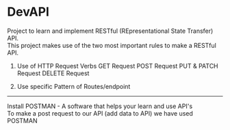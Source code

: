 # DevAPI
Project to learn and implement RESTful (REpresentational State Transfer) API.<br>
This project makes use of the two most important rules to make a RESTful API.<br>
1. Use of HTTP Request Verbs
   GET Request
   POST Request
   PUT & PATCH Request 
   DELETE Request

2. Use specific Pattern of Routes/endpoint

***
Install POSTMAN - A software that helps your learn and use API's<br>
To make a post request to our API (add data to API) we have used POSTMAN
